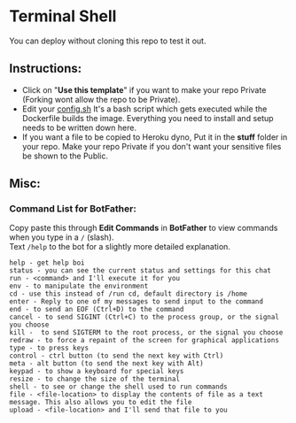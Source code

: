 # Terminal Shell

You can deploy without cloning this repo to test it out.

## Instructions:
* Click on "<b>Use this template</b>" if you want to make your repo Private (Forking wont allow the repo to be Private).
* Edit your [config.sh](https://github.com/TheBreakdowns/terminal/blob/master/config.sh) It's a bash script which gets executed while the Dockerfile builds the image. Everything you need to install and setup needs to be written down here.
* If you want a file to be copied to Heroku dyno, Put it in the <b>stuff</b> folder in your repo. Make your repo Private if you don't want your sensitive files be shown to the Public.

## Misc:
### Command List for BotFather:
Copy paste this through <b>Edit Commands</b> in <b>BotFather</b> to view commands when you type in a `/` (slash).<br>
Text `/help` to the bot for a slightly more detailed explanation.
```
help - get help boi
status - you can see the current status and settings for this chat
run - <command> and I'll execute it for you
env - to manipulate the environment
cd - use this instead of /run cd, default directory is /home
enter - Reply to one of my messages to send input to the command
end - to send an EOF (Ctrl+D) to the command
cancel - to send SIGINT (Ctrl+C) to the process group, or the signal you choose
kill -  to send SIGTERM to the root process, or the signal you choose
redraw - to force a repaint of the screen for graphical applications
type - to press keys
control - ctrl button (to send the next key with Ctrl)
meta - alt button (to send the next key with Alt)
keypad - to show a keyboard for special keys
resize - to change the size of the terminal
shell - to see or change the shell used to run commands
file - <file-location> to display the contents of file as a text message. This also allows you to edit the file
upload - <file-location> and I'll send that file to you
```
